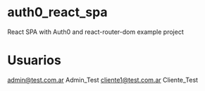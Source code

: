 # auth0_react_spa
React SPA with Auth0 and react-router-dom example project

# Usuarios
admin@test.com.ar
Admin_Test
cliente1@test.com.ar
Cliente_Test
